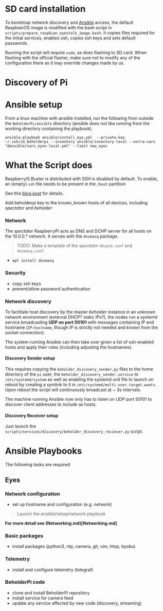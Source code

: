 # SD card installation
To bootstrap network discovery and [Ansible](https://www.ansible.com/) access, the default RaspbianOS
image is modified with the bash script in `scripts/prepare_raspbian_eyestalk_image.bash`.
It copies files required for the initial services, enables ssh, copies ssh keys and sets default passwords.

Running the script will require `sudo`, as does flashing to SD card. When flashing with the official flasher,
make sure not to modify any of the configuration there as it may override changes made by us. 

# Discovery of Pi


# Ansible setup
From a linux machine with ansible installed, run the following from outside the `BeholderPi/ansible` directory
(ansible does not like running from the working directory containing the playbook).

`ansible-playbook ansible/install_eye.yml 
    --private-key ~/.ssh/id_beholderpi
    --inventory ansible/inventory-local
    --extra-vars "@ansible/vars_eyes-local.yml"
    --limit new_eyes`

# What the Script does
RaspberryIS Buster is distributed with SSH is disabled by default.
To enable, an (empty) `ssh` file needs to be present in the `/boot` partition

See this [blog post](https://kenfallon.com/safely-enabling-ssh-in-the-default-raspbian-image/)
for details.

Add beholderpi key to the known_known hosts of all devices, including
*spectator* and *beholder*

### Network
The *spectator* RaspberryPi acts as DNS and DCHP server for all hosts on the
10.0.0.* network. It serves with the `dnsmasq` package.

> TODO: Make a template of the *spectator* `dhcpcd.conf` and `dnsmasq.conf`.

- `apt install dnsmasq`

### Security
- copy ssh keys
- prevent/allow password authentication

### Network discovery

To facilitate host discovery by the master *beholder* instance
in an unknown network environment (external DHCP? static IPs?),
the nodes run a systemd service broadcasting __UDP on port 50101__ with
messages containing IP and hostname (`IP:hostname`, though IP is strictly
not needed and known from the socket connection).

The system running Ansible can then take over given
a list of ssh-enabled hosts and apply their roles (including adjusting
the hostnames).

#### Discovery Sender setup
This requires copying the `beholder_discovery_sender.py` files to the
home directory of the `pi` user, the `beholder_discovery_sender.service`
to `/etc/systemd/system` as well as enabling the systemd unit file to
launch on reboot by creating a symlink to it in
`/etc/systemd/multi-user.target.wants`. Upon reboot the script will
continuously broadcast at ~ 3s intervals.

The machine running Ansible now only has to listen on UDP port 50101
to discover client addresses to include as hosts.

#### Discovery Receiver setup

Just launch the `scripts/services/discovery/beholder_discovery_reciever.py`
script.

# Ansible Playbooks

The following tasks are required:

## Eyes

### Network configuration
- set up hostname and configuration (e.g. network)
> Launch the ansible/setup/network playbook

__For more detail see (Networking.md)[Networking.md]__

### Basic packages
- install packages (python3, ntp, camera, git, vim, htop, byobu)

### Telemetry
- install and configure telemetry (telegraf)

### BeholderPi code
- clone and install BeholderPi repository
- install service for camera feed
- update any service affected by new code (discovery, streaming)
